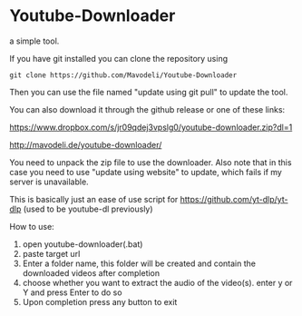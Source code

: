# Youtube-Downloader
a simple tool.

If you have git installed you can clone the repository using 

`git clone https://github.com/Mavodeli/Youtube-Downloader`

Then you can use the file named "update using git pull" to update the tool. 

You can also download it through the github release or one of these links:

https://www.dropbox.com/s/jr09qdej3vpslg0/youtube-downloader.zip?dl=1

http://mavodeli.de/youtube-downloader/ 

You need to unpack the zip file to use the downloader. Also note that in this case you need to use "update using website" to update, which fails if my server is unavailable. 



This is basically just an ease of use script for https://github.com/yt-dlp/yt-dlp (used to be youtube-dl previously)


How to use:
1. open youtube-downloader(.bat)
2. paste target url
3. Enter a folder name, this folder will be created and contain the downloaded videos after completion
4. choose whether you want to extract the audio of the video(s). enter y or Y and press Enter to do so
5. Upon completion press any button to exit
